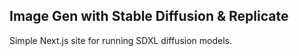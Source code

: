 ## Image Gen with Stable Diffusion & Replicate

Simple Next.js site for running SDXL diffusion models.
